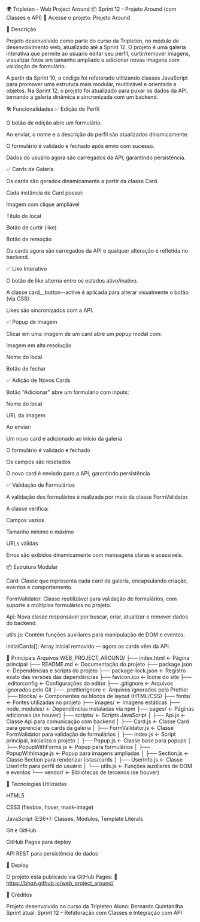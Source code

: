 🌍 Tripleten - Web Project Around
📦 Sprint 12 - Projeto Around (com Classes e API)
🔗 Acesse o projeto: Projeto Around

🧠 Descrição

Projeto desenvolvido como parte do curso da Tripleten, no módulo de desenvolvimento web, atualizado até a Sprint 12.
O projeto é uma galeria interativa que permite ao usuário editar seu perfil, curtir/remover imagens, visualizar fotos em tamanho ampliado e adicionar novas imagens com validação de formulário.

A partir da Sprint 10, o código foi refatorado utilizando classes JavaScript para promover uma estrutura mais modular, reutilizável e orientada a objetos.
Na Sprint 12, o projeto foi atualizado para puxar os dados da API, tornando a galeria dinâmica e sincronizada com um backend.

🛠️ Funcionalidades
✅ Edição de Perfil

O botão de edição abre um formulário.

Ao enviar, o nome e a descrição do perfil são atualizados dinamicamente.

O formulário é validado e fechado após envio com sucesso.

Dados do usuário agora são carregados da API, garantindo persistência.

✅ Cards de Galeria

Os cards são gerados dinamicamente a partir da classe Card.

Cada instância de Card possui:

Imagem com clique ampliável

Título do local

Botão de curtir (like)

Botão de remoção

Os cards agora são carregados da API e qualquer alteração é refletida no backend.

✅ Like Interativo

O botão de like alterna entre os estados ativo/inativo.

A classe card__button--active é aplicada para alterar visualmente o botão (via CSS).

Likes são sincronizados com a API.

✅ Popup de Imagem

Clicar em uma imagem de um card abre um popup modal com:

Imagem em alta resolução

Nome do local

Botão de fechar

✅ Adição de Novos Cards

Botão "Adicionar" abre um formulário com inputs:

Nome do local

URL da imagem

Ao enviar:

Um novo card é adicionado ao início da galeria

O formulário é validado e fechado

Os campos são resetados

O novo card é enviado para a API, garantindo persistência

✅ Validação de Formulários

A validação dos formulários é realizada por meio da classe FormValidator.

A classe verifica:

Campos vazios

Tamanho mínimo e máximo

URLs válidas

Erros são exibidos dinamicamente com mensagens claras e acessíveis.

📦 Estrutura Modular

Card: Classe que representa cada card da galeria, encapsulando criação, eventos e comportamento.

FormValidator: Classe reutilizável para validação de formulários, com suporte a múltiplos formulários no projeto.

Api: Nova classe responsável por buscar, criar, atualizar e remover dados do backend.

utils.js: Contém funções auxiliares para manipulação de DOM e eventos.

initialCards[]: Array inicial removido — agora os cards vêm da API.

📂 Principais Arquivos
WEB_PROJECT_AROUND/
├── index.html                     ← Página principal
├── README.md                       ← Documentação do projeto
├── package.json                    ← Dependências e scripts do projeto
├── package-lock.json               ← Registro exato das versões das dependências
├── favicon.ico                     ← Ícone do site
├── .editorconfig                   ← Configurações do editor
├── .gitignore                      ← Arquivos ignorados pelo Git
├── .prettierignore                 ← Arquivos ignorados pelo Prettier
├── blocks/                         ← Componentes ou blocos de layout (HTML/CSS)
├── fonts/                          ← Fontes utilizadas no projeto
├── images/                         ← Imagens estáticas
├── node_modules/                   ← Dependências instaladas via npm
├── pages/                          ← Páginas adicionais (se houver)
├── scripts/                        ← Scripts JavaScript
│   ├── Api.js                      ← Classe Api para comunicação com backend
│   ├── Card.js                     ← Classe Card para gerenciar os cards da galeria
│   ├── FormValidator.js            ← Classe FormValidator para validação de formulários
│   ├── index.js                     ← Script principal, inicializa o projeto
│   ├── Popup.js                     ← Classe base para popups
│   ├── PopupWithForms.js            ← Popup para formulários
│   ├── PopupWithImage.js            ← Popup para imagens ampliadas
│   ├── Section.js                   ← Classe Section para renderizar listas/cards
│   ├── UserInfo.js                  ← Classe UserInfo para perfil do usuário
│   └── utils.js                     ← Funções auxiliares de DOM e eventos
└── vendor/                          ← Bibliotecas de terceiros (se houver)


🧪 Tecnologias Utilizadas

HTML5

CSS3 (flexbox, hover, mask-image)

JavaScript (ES6+): Classes, Módulos, Template Literals

Git e GitHub

GitHub Pages para deploy

API REST para persistência de dados

🚀 Deploy

O projeto está publicado via GitHub Pages:
🔗 https://bhqn.github.io/web_project_around/

🙌 Créditos

Projeto desenvolvido no curso da Tripleten
Aluno: Bernardo Quintanilha
Sprint atual: Sprint 12 – Refatoração com Classes e Integração com API